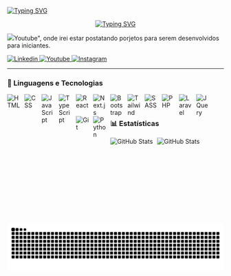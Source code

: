 <p align="center-all">
<a href="https://git.io/typing-svg"><img src="https://readme-typing-svg.demolab.com?font=Fira+code&weight=800&size=30&letterSpacing=small&pause=80000&color=00BFFF&width=435&lines=By%3A+CodBnR01" alt="Typing SVG" /></a>

<p align="center">
    <a href="https://git.io/typing-svg"><img src="https://readme-typing-svg.demolab.com?font=Fira+code&letterSpacing=small&duration=4400&pause=1000&color=00BFFF&width=435&lines=Hello%2C+my+name+is+Bruno+Venturelli+!;Apaixonado+por+Tecnologia+!;Em+breve+conte%C3%BAdos+no+Youtube+!" alt="Typing SVG" /></a>
</p>
<img src="https://readme-typing-svg.demolab.com

**👩‍💻`Desenvolvedor FullStack`**

Me chamo Bruno Ricardo Viana Venturelli, tenho 28 anos e sou natural de Minas Gerais.Possuo curso técnico em informática. Atualmente, estou cursando Desenvolvimento FullStack na Estácio de Sá. Sou apaixonado por tecnologia e em breve quero estar postando contéudos no "[Youtube](https://www.youtube.com.br)", onde irei estar postatando porjetos para serem desenvolvidos para iniciantes.

<p align="left">
    <a href="https://www.linkedin.com/in/bruno-venturelli-557899226/">
        <img 
            alt="Linkedin" 
            title="Meu Linkedin" 
            src="https://img.shields.io/badge/LinkedIn-0077B5?style=for-the-badge&logo=linkedin&logoColor=white"
        />
    </a>
    <a href="https://www.youtube.com/@BrunoVenturelli">
        <img 
            alt="Youtube" 
            title="Meu canal do Youtube" 
            src="https://img.shields.io/badge/YouTube-FF0000?style=for-the-badge&logo=youtube&logoColor=white"
        />
    </a> 
    <a href="https://www.instagram.com/brunovventurelli/">
        <img 
            alt="Instagram" 
            title="Meu Instagram" 
            src="https://img.shields.io/badge/Instagram-E4405F?style=for-the-badge&logo=instagram&logoColor=white"
        />
    </a>
</p>

---

### 🤖 Linguagens e Tecnologias

<img 
    align="left" 
    alt="HTML"
    title="HTML" 
    width="30px" 
    style="padding-right: 10px;" 
    src="https://cdn.jsdelivr.net/gh/devicons/devicon@latest/icons/html5/html5-original.svg" 
/>
<img 
    align="left" 
    alt="CSS" 
    title="CSS"
    width="30px" 
    style="padding-right: 10px;" 
    src="https://cdn.jsdelivr.net/gh/devicons/devicon@latest/icons/css3/css3-original.svg" 
/>
<img 
    align="left" 
    alt="JavaScript" 
    title="JavaScript"
    width="30px" 
    style="padding-right: 10px;" 
    src="https://cdn.jsdelivr.net/gh/devicons/devicon@latest/icons/javascript/javascript-original.svg" 
/>
<img 
    align="left" 
    alt="TypeScript"
    title="TypeScript" 
    width="30px" 
    style="padding-right: 10px;" 
    src="https://cdn.jsdelivr.net/gh/devicons/devicon@latest/icons/typescript/typescript-original.svg" 
/>
<img 
    align="left" 
    alt="React"
    title="React" 
    width="30px" 
    style="padding-right: 10px;" 
    src="https://cdn.jsdelivr.net/gh/devicons/devicon@latest/icons/react/react-original.svg" 
/>
<img 
    align="left" 
    alt="Next.js" 
    title="Next.js"
    width="30px" 
    style="padding-right: 10px;" 
    src="https://cdn.jsdelivr.net/gh/devicons/devicon@latest/icons/nextjs/nextjs-original.svg" 
/>
<img 
    align="left" 
    alt="Bootstrap"
    title="Bootstrap" 
    width="30px" 
    style="padding-right: 10px;" 
    src="https://cdn.jsdelivr.net/gh/devicons/devicon@latest/icons/bootstrap/bootstrap-original.svg" 
/>
<img 
    align="left" 
    alt="Tailwind" 
    title="Tailwind"
    width="30px" 
    style="padding-right: 10px;" 
    src="https://cdn.jsdelivr.net/gh/devicons/devicon@latest/icons/tailwindcss/tailwindcss-original.svg" 
/>
<img 
    align="left" 
    alt="SASS" 
    title="SASS"
    width="30px" 
    style="padding-right: 10px;" 
    src="https://cdn.jsdelivr.net/gh/devicons/devicon@latest/icons/sass/sass-original.svg" 
/>
<img 
    align="left" 
    alt="PHP" 
    title="PHP"
    width="30px" 
    style="padding-right: 10px;" 
    src="https://cdn.jsdelivr.net/gh/devicons/devicon@latest/icons/php/php-original.svg" 
/>
<img 
    align="left" 
    alt="Laravel" 
    title="Laravel"
    width="30px" 
    style="padding-right: 10px;" 
    src="https://cdn.jsdelivr.net/gh/devicons/devicon@latest/icons/laravel/laravel-original.svg" 
/>
<img 
    align="left" 
    alt="JQuery" 
    title="JQuery"
    width="30px" 
    style="padding-right: 10px;" 
    src="https://cdn.jsdelivr.net/gh/devicons/devicon@latest/icons/jquery/jquery-original.svg" 
/>
<img 
    align="left" 
    alt="Git" 
    title="Git"
    width="30px" 
    style="padding-right: 10px;" 
    src="https://cdn.jsdelivr.net/gh/devicons/devicon@latest/icons/git/git-original.svg" 
/>
<img 
    align="left" 
    alt="Python" 
    title="Python"
    width="30px" 
    style="padding-right: 10px;" 
    src="https://cdn.jsdelivr.net/gh/devicons/devicon@latest/icons/python/python-original.svg" 
/>

<br/>
<br/>

### 📊 Estatísticas

<p>
  <img 
    align="left" 
    alt="GitHub Stats" 
    height="200" 
    style="padding-right: 10px;" 
    src="https://github-readme-stats.vercel.app/api?username=DevBrN01&show_icons=true&theme=tokyonight&include_all_commits=true&locale=pt-br" 
  />

<img 
      align="left" 
      alt="GitHub Stats" 
      height="200"
      src="https://github-readme-stats.vercel.app/api/top-langs/?username=DevBrN01&theme=tokyonight&layout=compact&custom_title=Tecnologias&langs_count=9" 
  />

</p>


<picture>
  <source media="(prefers-color-scheme: dark)" srcset="https://raw.githubusercontent.com/Davidlns/Davidlns/output/github-contribution-grid-snake-dark.svg">
  <source media="(prefers-color-scheme: light)" srcset="https://raw.githubusercontent.com/Davidlns/Davidlns/output/github-contribution-grid-snake.svg">
  <img alt="github contribution grid snake animation" src="https://raw.githubusercontent.com/Davidlns/Davidlns/output/github-contribution-grid-snake.svg">
</picture>
